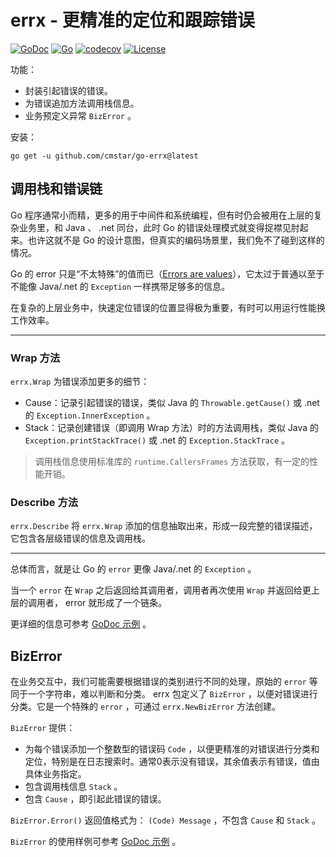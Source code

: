 # errx - 更精准的定位和跟踪错误

[![GoDoc](https://pkg.go.dev/badge/github.com/cmstar/go-errx)](https://pkg.go.dev/github.com/cmstar/go-errx)
[![Go](https://github.com/cmstar/go-errx/workflows/Go/badge.svg)](https://github.com/cmstar/go-errx/actions?query=workflow%3AGo)
[![codecov](https://codecov.io/gh/cmstar/go-errx/branch/master/graph/badge.svg)](https://codecov.io/gh/cmstar/go-errx)
[![License](https://img.shields.io/badge/license-MIT-brightgreen.svg?style=flat)](https://opensource.org/licenses/MIT)

功能：
- 封装引起错误的错误。
- 为错误追加方法调用栈信息。
- 业务预定义异常 `BizError` 。

安装：
```
go get -u github.com/cmstar/go-errx@latest
```

## 调用栈和错误链

Go 程序通常小而精，更多的用于中间件和系统编程，但有时仍会被用在上层的复杂业务里，和 Java 、 .net 同台，此时 Go 的错误处理模式就变得捉襟见肘起来。也许这就不是 Go 的设计意图，但真实的编码场景里，我们免不了碰到这样的情况。

Go 的 error 只是“不太特殊”的值而已（[Errors are values](https://go.dev/blog/errors-are-values)），它太过于普通以至于不能像 Java/.net 的 `Exception` 一样携带足够多的信息。

在复杂的上层业务中，快速定位错误的位置显得极为重要，有时可以用运行性能换工作效率。

---

### Wrap 方法

`errx.Wrap` 为错误添加更多的细节：
- Cause：记录引起错误的错误，类似 Java 的 `Throwable.getCause()` 或 .net 的 `Exception.InnerException` 。
- Stack：记录创建错误（即调用 Wrap 方法）时的方法调用栈，类似 Java 的 `Exception.printStackTrace()` 或 .net 的 `Exception.StackTrace` 。

> 调用栈信息使用标准库的 `runtime.CallersFrames` 方法获取，有一定的性能开销。

### Describe 方法

`errx.Describe` 将 `errx.Wrap` 添加的信息抽取出来，形成一段完整的错误描述，它包含各层级错误的信息及调用栈。

---

总体而言，就是让 Go 的 `error` 更像 Java/.net 的 `Exception` 。

当一个 `error` 在 `Wrap` 之后返回给其调用者，调用者再次使用 `Wrap` 并返回给更上层的调用者， error 就形成了一个链条。

更详细的信息可参考 [GoDoc 示例](https://pkg.go.dev/github.com/cmstar/go-errx#example-package-ErrorChain) 。

## BizError

在业务交互中，我们可能需要根据错误的类别进行不同的处理，原始的 `error` 等同于一个字符串，难以判断和分类。 errx 包定义了 `BizError` ，以便对错误进行分类。它是一个特殊的 `error` ，可通过 `errx.NewBizError` 方法创建。

`BizError` 提供：
- 为每个错误添加一个整数型的错误码 `Code` ，以便更精准的对错误进行分类和定位，特别是在日志搜索时。通常0表示没有错误，其余值表示有错误，值由具体业务指定。
- 包含调用栈信息 `Stack` 。
- 包含 `Cause` ，即引起此错误的错误。

`BizError.Error()` 返回值格式为： `(Code) Message` ，不包含 `Cause` 和 `Stack` 。

`BizError` 的使用样例可参考 [GoDoc 示例](https://pkg.go.dev/github.com/cmstar/go-errx#example-BizError) 。